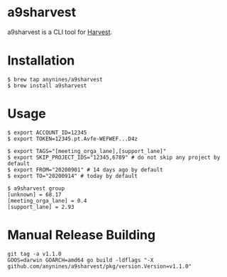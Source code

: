 # a9sharvest

a9sharvest is a CLI tool for [Harvest](https://www.getharvest.com/).

# Installation

```shell
$ brew tap anynines/a9sharvest
$ brew install a9sharvest
```

# Usage

```shell
$ export ACCOUNT_ID=12345
$ export TOKEN=12345.pt.Avfe-WEFWEF...D4z

$ export TAGS="[meeting_orga_lane],[support_lane]"
$ export SKIP_PROJECT_IDS="12345,6789" # do not skip any project by default
$ export FROM="20200901" # 14 days ago by default
$ export TO="20200914" # today by default

$ a9sharvest group
[unknown] = 68.17
[meeting_orga_lane] = 0.4
[support_lane] = 2.93
```

# Manual Release Building

```shell
git tag -a v1.1.0
GOOS=darwin GOARCH=amd64 go build -ldflags "-X github.com/anynines/a9sharvest/pkg/version.Version=v1.1.0"
```
